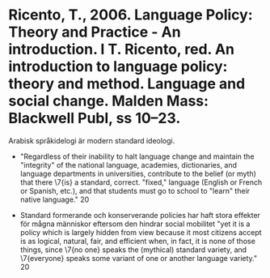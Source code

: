 # Ricento, T., 2006. Language Policy: Theory and Practice - An introduction.  I T. Ricento, red. An introduction to language policy: theory and method. Language and social change. Malden Mass: Blackwell Publ, ss 10–23.

Arabisk språkidelogi är modern standard ideologi.

- "Regardless of their inability to halt language change and maintain the "integrity" of the national language, academies, dictionaries, and language departments in universities, contribute to the belief (or myth) that there \7{is} a standard, correct. "fixed," language (English or French or Spanish, etc.), and that students must go to school to "learn" their native language." 20

- Standard formerande och konserverande policies har haft stora effekter för mågna människor eftersom den hindrar social mobilitet "yet it is a policy which is largely hidden from view because it most citizens accept is as logical, natural, fair, and efficient when, in fact, it is none of those things, since \7{no one} speaks the (mythical) standard variety, and \7{everyone} speaks some variant of one or another language variety." 20

